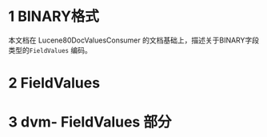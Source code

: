 # 1 BINARY格式

本文档在 Lucene80DocValuesConsumer 的文档基础上，描述关于BINARY字段类型的`FieldValues`  编码。



# 2 FieldValues



# 3 dvm- FieldValues  部分

